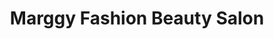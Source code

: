 ---
title: "Marggy Fashion Beauty Salon"
url: /jamaica/marggy-fashion-beauty-salon/
shop: Kosmetik
---